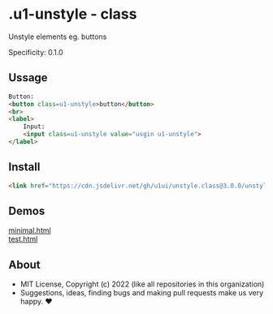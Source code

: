 # .u1-unstyle - class
Unstyle elements eg. buttons

Specificity: 0.1.0

## Ussage

```html
Button:
<button class=u1-unstyle>button</button>
<br>
<label>
    Input:
    <input class=u1-unstyle value="usgin u1-unstyle">
</label>
```

## Install

```html
<link href="https://cdn.jsdelivr.net/gh/u1ui/unstyle.class@3.0.0/unstyle.min.css" rel=stylesheet>
```

## Demos

[minimal.html](https://raw.githack.com/u1ui/unstyle.class/main/tests/minimal.html)  
[test.html](https://raw.githack.com/u1ui/unstyle.class/main/tests/test.html)  

## About

- MIT License, Copyright (c) 2022 <u1> (like all repositories in this organization) <br>
- Suggestions, ideas, finding bugs and making pull requests make us very happy. ♥

